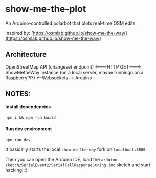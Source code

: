 # show-me-the-plot
An Arduino-controlled polarbot that plots real-time OSM edits

Inspired by: [https://osmlab.github.io/show-me-the-way/](https://osmlab.github.io/show-me-the-way/)

## Architecture

OpenStreetMap API (changeset endpoint)  <---HTTP GET---> ShowMetheWay instance (on a local server, maybe runningn on a RaspberryPi?) <--Websockets--> Arduino

## NOTES:

#### Install dependencies

`npm i && npm run build`

#### Run dev environment

`npm run dev`

It basically starts the local `show-me-the-way` fork on `localhost:8080`.

Then you can open the Arduino IDE, load the `arduino-sketch/SerialEvent2/SerialCallResponseString.ino` sketch and start hacking! :)
